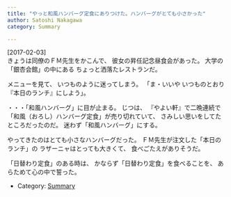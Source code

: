 ```yaml
---
title: "やっと和風ハンバーグ定食にありつけた。ハンバーグがとても小さかった"
author: Satoshi Nakagawa
category: Summary

---
```


[2017-02-03]  
 きょうは同僚のＦＭ先生をかこんで、
彼女の昇任記念昼食会があった。
大学の「銀杏会館」の中にある
ちょっと洒落たレストランだ。

 メニューを見て、
いつものように迷ってしまう。
「ま・いいや いつものとおり
『本日のランチ』にしよう」。

 ・・・「和風ハンバーグ」に目が止まる。
じつは、
『やよい軒』で二晩連続で
「和風（おろし）ハンバーグ定食」が売り切れていて、
さみしい思いをしてたところだったのだ。
迷わず「和風ハンバーグ」にする。

 やってきたのはとても小さなハンバーグだった。
ＦＭ先生が注文した「本日のランチ」の
ラザーニャはとっても大きくて、
食べごたえがありそうだ。

 「日替わり定食」のある時は、
かならず「日替わり定食」を食べることを、
あらためて心の中で誓った。

- Category: [Summary](/categories.html#Summary)

